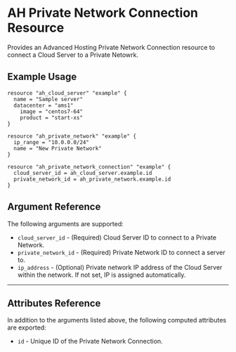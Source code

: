 # AH Private Network Connection Resource

Provides an Advanced Hosting Private Network Connection resource to connect a Cloud Server to a Private Netowrk.


## Example Usage

```hcl
resource "ah_cloud_server" "example" {
  name = "Sample server"
  datacenter = "ams1"
	image = "centos7-64"
	product = "start-xs"
}

resource "ah_private_network" "example" {
  ip_range = "10.0.0.0/24"
  name = "New Private Network"
}

resource "ah_private_network_connection" "example" {
  cloud_server_id = ah_cloud_server.example.id
  private_network_id = ah_private_network.example.id
}

```

## Argument Reference

The following arguments are supported:

* `cloud_server_id` - (Required) Cloud Server ID to connect to a Private Network.
* `private_network_id` - (Required) Private Network ID to connect a server to.
* `ip_address` - (Optional) Private network IP address of the Cloud Server within the network. If not set, IP is assigned automatically.

---

## Attributes Reference

In addition to the arguments listed above, the following computed attributes are exported:

* `id` - Unique ID of the Private Network Connection.